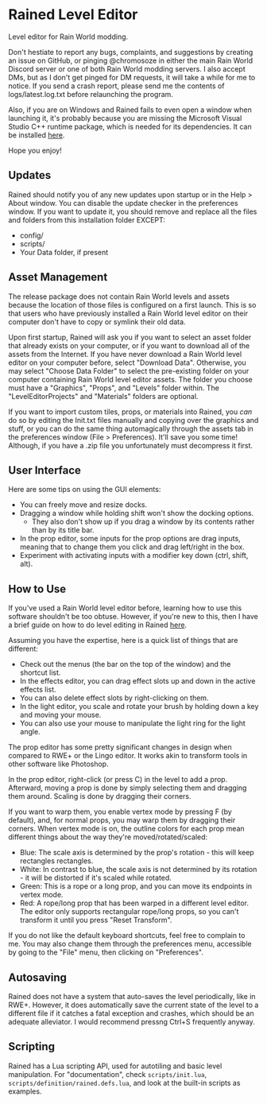 # Rained Level Editor
Level editor for Rain World modding.

Don't hestiate to report any bugs, complaints, and suggestions by creating an issue on GitHub, or pinging @chromosoze in either the main Rain World Discord server or one of both Rain World modding servers. I also accept DMs, but as I don't get pinged for DM requests, it will take a while for me to notice. If you send a crash report, please send me the contents of logs/latest.log.txt before relaunching the program.

Also, if you are on Windows and Rained fails to even open a window when launching it, it's probably because you are missing the Microsoft Visual Studio C++ runtime package, which is needed for its dependencies. It can be installed [here](https://aka.ms/vs/17/release/vc_redist.x64.exe).

Hope you enjoy!

## Updates
Rained should notify you of any new updates upon startup or in the Help > About window. You can disable the update checker in the preferences window. If you want to update it, you should remove and replace all the files and folders from this installation folder EXCEPT:
- config/
- scripts/
- Your Data folder, if present

## Asset Management
The release package does not contain Rain World levels and assets because the location of those files is configured on a first launch. This is so that users who have previously installed a Rain World level editor on their computer don't have to copy or symlink their old data.

Upon first startup, Rained will ask you if you want to select an asset folder that already exists on your computer, or if you want to download all of the assets from the Internet. If you have never download a Rain World level editor on your computer before, select "Download Data". Otherwise, you may select "Choose Data Folder" to select the pre-existing folder on your computer containing Rain World level editor assets. The folder you choose must have a "Graphics", "Props", and "Levels" folder within. The "LevelEditorProjects" and "Materials" folders are optional.

If you want to import custom tiles, props, or materials into Rained, you *can* do so by editing the Init.txt files manually and copying over the graphics and stuff, or you can do the same thing automagically through the assets tab in the preferences window (File > Preferences). It'll save you some time! Although, if you have a .zip file you unfortunately must decompress it first.

## User Interface
Here are some tips on using the GUI elements:
- You can freely move and resize docks.
- Dragging a window while holding shift won't show the docking options.
  - They also don't show up if you drag a window by its contents rather than by its title bar.
- In the prop editor, some inputs for the prop options are drag inputs, meaning that to change them you
  click and drag left/right in the box.
- Experiment with activating inputs with a modifier key down (ctrl, shift, alt).

## How to Use
If you've used a Rain World level editor before, learning how to use this software shouldn't be too obtuse. However, if you're new to this, then I have a brief guide on how to do level editing in Rained [here](GUIDE.md).

Assuming you have the expertise, here is a quick list of things that are different:
- Check out the menus (the bar on the top of the window) and the shortcut list.
- In the effects editor, you can drag effect slots up and down in the active effects list.
- You can also delete effect slots by right-clicking on them.
- In the light editor, you scale and rotate your brush by holding down a key and moving your mouse.
- You can also use your mouse to manipulate the light ring for the light angle.

The prop editor has some pretty significant changes in design when compared to RWE+ or the Lingo editor. It works akin to transform tools
in other software like Photoshop.

In the prop editor, right-click (or press C) in the level to add a prop. Afterward, moving a prop is done by simply selecting them and dragging them around. Scaling is done by dragging their corners.

If you want to warp them, you enable vertex mode by pressing F (by default), and, for normal props, you may warp them by dragging their corners. When vertex mode is on, the outline colors for each prop mean different things about the way they're moved/rotated/scaled:
  - Blue: The scale axis is determined by the prop's rotation - this will keep rectangles rectangles.
  - White: In contrast to blue, the scale axis is not determined by its rotation - it will be distorted if it's scaled while rotated.
  - Green: This is a rope or a long prop, and you can move its endpoints in vertex mode.
  - Red: A rope/long prop that has been warped in a different level editor. The editor only supports rectangular rope/long props, so you can't transform it until you press "Reset Transform".

If you do not like the default keyboard shortcuts, feel free to complain to me. You may also change them through the preferences menu,
accessible by going to the "File" menu, then clicking on "Preferences".

## Autosaving
Rained does not have a system that auto-saves the level periodically, like in RWE+. However, it does automatically save the current state
of the level to a different file if it catches a fatal exception and crashes, which should be an adequate alleviator.
I would recommend pressng Ctrl+S frequently anyway.

## Scripting
Rained has a Lua scripting API, used for autotiling and basic level manipulation.
For "documentation", check `scripts/init.lua`, `scripts/definition/rained.defs.lua`, and look at the built-in scripts as examples.